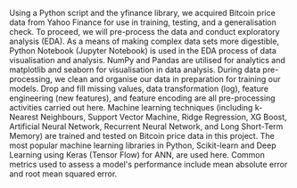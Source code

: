 Using a Python script and the yfinance library, we acquired Bitcoin price 
data from Yahoo Finance for use in training, testing, and a generalisation 
check. To proceed, we will pre-process the data and conduct exploratory 
analysis (EDA). As a means of making complex data sets more digestible, 
Python Notebook (Jupyter Notebook) is used in the EDA process of data 
visualisation and analysis. NumPy and Pandas are utilised for analytics 
and matplotlib and seaborn for visualisation in data analysis. During data 
pre-processing, we clean and organise our data in preparation for training 
our models. Drop and fill missing values, data transformation (log), 
feature engineering (new features), and feature encoding are all 
pre-processing activities carried out here. Machine learning techniques 
(including k-Nearest Neighbours, Support Vector Machine, Ridge Regression, 
XG Boost, Artificial Neural Network, Recurrent Neural Network, and Long 
Short-Term Memory) are trained and tested on Bitcoin price data in this 
project. The most popular machine learning libraries in Python, 
Scikit-learn and Deep Learning using Keras (Tensor Flow) for ANN, are used 
here. Common metrics used to assess a model's performance include mean 
absolute error and root mean squared error.
